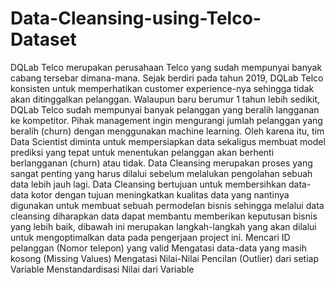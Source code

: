 # Data-Cleansing-using-Telco-Dataset
DQLab Telco merupakan perusahaan Telco yang sudah mempunyai banyak cabang tersebar dimana-mana. Sejak berdiri pada tahun 2019, DQLab Telco konsisten untuk memperhatikan customer experience-nya sehingga tidak akan ditinggalkan pelanggan. Walaupun baru berumur 1 tahun lebih sedikit, DQLab Telco sudah mempunyai banyak pelanggan yang beralih langganan ke kompetitor. Pihak management ingin mengurangi jumlah pelanggan yang beralih (churn) dengan menggunakan machine learning. Oleh karena itu, tim Data Scientist diminta untuk mempersiapkan data sekaligus membuat model prediksi yang tepat untuk menentukan pelanggan akan berhenti berlangganan (churn) atau tidak. Data Cleansing merupakan proses yang sangat penting yang harus dilalui sebelum melalukan pengolahan sebuah data lebih jauh lagi. Data Cleansing bertujuan untuk membersihkan data-data kotor dengan tujuan meningkatkan kualitas data yang nantinya digunakan untuk membuat sebuah permodelan bisnis sehingga melalui data cleansing diharapkan data dapat membantu memberikan keputusan bisnis yang lebih baik, dibawah ini merupakan langkah-langkah yang akan dilalui untuk mengoptimalkan data pada pengerjaan project ini. Mencari ID pelanggan (Nomor telepon) yang valid Mengatasi data-data yang masih kosong (Missing Values) Mengatasi Nilai-Nilai Pencilan (Outlier) dari setiap Variable Menstandardisasi Nilai dari Variable
